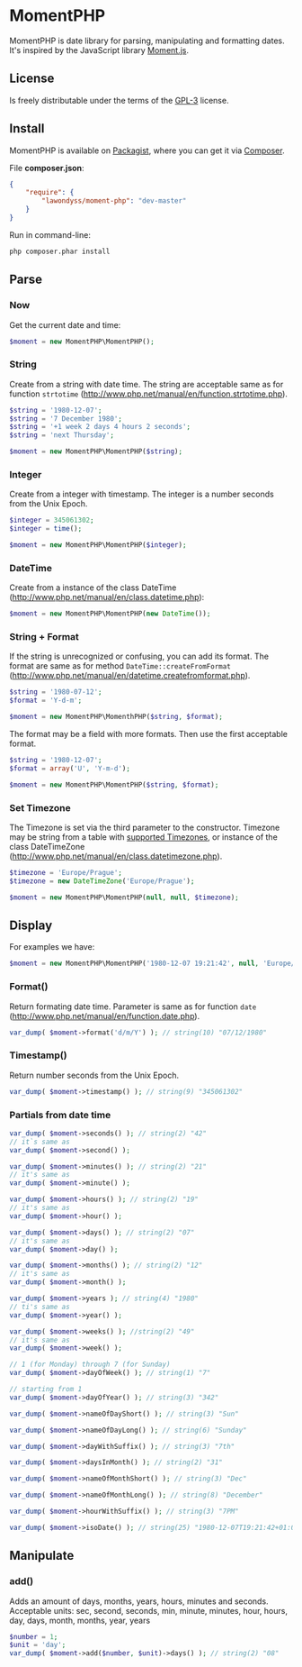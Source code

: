 # MomentPHP

MomentPHP is date library for parsing, manipulating and formatting dates.
It's inspired by the JavaScript library [Moment.js].


## License

Is freely distributable under the terms of the [GPL-3] license.


## Install

MomentPHP is available on [Packagist], where you can get it via [Composer].

File **composer.json**:
```json
{
    "require": {
        "lawondyss/moment-php": "dev-master"
    }
}
```

Run in command-line:
```sh
php composer.phar install
```


## Parse

### Now

Get the current date and time:
```php
$moment = new MomentPHP\MomentPHP();
```

### String

Create from a string with date time. The string are acceptable same as for function `strtotime` (http://www.php.net/manual/en/function.strtotime.php).
```php
$string = '1980-12-07';
$string = '7 December 1980';
$string = '+1 week 2 days 4 hours 2 seconds';
$string = 'next Thursday';

$moment = new MomentPHP\MomentPHP($string);
```

### Integer

Create from a integer with timestamp. The integer is a number seconds from the Unix Epoch.
```php
$integer = 345061302;
$integer = time();

$moment = new MomentPHP\MomentPHP($integer);
```

### DateTime

Create from a instance of the class DateTime (http://www.php.net/manual/en/class.datetime.php):
```php
$moment = new MomentPHP\MomentPHP(new DateTime());
```

### String + Format

If the string is unrecognized or confusing, you can add its format. The format are same as for method `DateTime::createFromFormat` (http://www.php.net/manual/en/datetime.createfromformat.php).
```php
$string = '1980-07-12';
$format = 'Y-d-m';

$moment = new MomentPHP\MomenthPHP($string, $format);
```

The format may be a field with more formats. Then use the first acceptable format.
```php
$string = '1980-12-07';
$format = array('U', 'Y-m-d');

$moment = new MomentPHP\MomentPHP($string, $format);
```

### Set Timezone

The Timezone is set via the third parameter to the constructor. Timezone may be string from a table with [supported Timezones], or instance of the class DateTimeZone (http://www.php.net/manual/en/class.datetimezone.php).
```php
$timezone = 'Europe/Prague';
$timezone = new DateTimeZone('Europe/Prague');

$moment = new MomentPHP\MomentPHP(null, null, $timezone);
```

## Display
For examples we have:
```php
$moment = new MomentPHP\MomentPHP('1980-12-07 19:21:42', null, 'Europe/Prague');
```

### Format()
Return formating date time. Parameter is same as for function `date` (http://www.php.net/manual/en/function.date.php).
```php
var_dump( $moment->format('d/m/Y') ); // string(10) "07/12/1980"
```

### Timestamp()
Return number seconds from the Unix Epoch.
```php
var_dump( $moment->timestamp() ); // string(9) "345061302"
```
### Partials from date time
```php
var_dump( $moment->seconds() ); // string(2) "42"
// it`s same as
var_dump( $moment->second() );

var_dump( $moment->minutes() ); // string(2) "21"
// it's same as
var_dump( $moment->minute() );

var_dump( $moment->hours() ); // string(2) "19"
// it's same as
var_dump( $moment->hour() );

var_dump( $moment->days() ); // string(2) "07"
// it's same as
var_dump( $moment->day() );

var_dump( $moment->months() ); // string(2) "12"
// it's same as
var_dump( $moment->month() );

var_dump( $moment->years ); // string(4) "1980"
// ti's same as
var_dump( $moment->year() );

var_dump( $moment->weeks() ); //string(2) "49"
// it's same as
var_dump( $moment->week() );

// 1 (for Monday) through 7 (for Sunday)
var_dump( $moment->dayOfWeek() ); // string(1) "7"

// starting from 1
var_dump( $moment->dayOfYear() ); // string(3) "342"

var_dump( $moment->nameOfDayShort() ); // string(3) "Sun"

var_dump( $moment->nameOfDayLong() ); // string(6) "Sunday"

var_dump( $moment->dayWithSuffix() ); // string(3) "7th"

var_dump( $moment->daysInMonth() ); // string(2) "31"

var_dump( $moment->nameOfMonthShort() ); // string(3) "Dec"

var_dump( $moment->nameOfMonthLong() ); // string(8) "December"

var_dump( $moment->hourWithSuffix() ); // string(3) "7PM"

var_dump( $moment->isoDate() ); // string(25) "1980-12-07T19:21:42+01:00"
```

## Manipulate

### add()
Adds an amount of days, months, years, hours, minutes and seconds. Acceptable units: sec, second, seconds, min, minute, minutes, hour, hours, day, days, month, months, year, years
```php
$number = 1;
$unit = 'day';
var_dump( $moment->add($number, $unit)->days() ); // string(2) "08"
```



[Moment.js]:http://momentjs.com/
[GPL-3]:https://tldrlegal.com/license/gnu-general-public-license-v3-(gpl-3)
[Packagist]:https://packagist.org/packages/lawondyss/moment-php
[Composer]:http://getcomposer.org/
[supported Timezones]:http://www.php.net/manual/en/timezones.php